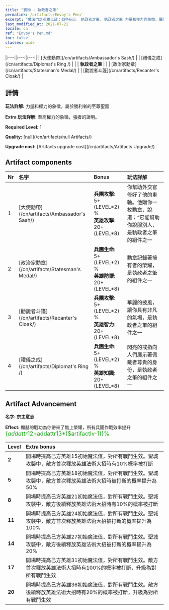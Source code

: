 ```yaml
---
title: "寶物 - 執政者之筆"
permalink: /artifacts/Envoy's Pen/
excerpt: "魔法门之英雄无敌：战争纪元  執政者之筆. 執政者之筆 力量和權力的象徵，屬於勝利者的至尊聖器"
last_modified_at: 2021-07-21
locale: cn
ref: "Envoy's Pen.md"
toc: false
classes: wide
---
```


  |:---:|:---:|:---:| 
  |  [大使勳帶](/cn/artifacts/Ambassador's Sash/) |   |  [禮儀之戒](/cn/artifacts/Diplomat's Ring /) | 
  |   | **執政者之筆** |  | 
  |  [政治家勳章](/cn/artifacts/Statesman's Medal/) |   |  [勸說者斗篷](/cn/artifacts/Recanter's Cloak/) | 


## 詳情

 **玩法詳解:** 力量和權力的象徵，屬於勝利者的至尊聖器

 **Extra 玩法詳解:** 至高權力的象徵，強者的證明。

 **Required Level:** 1

 **Quality:** [null](/cn/artifacts/null Artifacts/)

 **Upgrade cost:** [Artifacts upgrade cost](/cn/artifacts/Artifacts Upgrade/)



## Artifact components

  | Nr |    名字    |   Bonus | 玩法詳解 | 
  |:---|:-----------|:--------|:------------| 
  | 1 | [大使勳帶](/cn/artifacts/Ambassador's Sash/) | **兵團攻擊**: 5+(LEVEL\*2) %<br/>**英雄攻擊**: 20+(LEVEL\*8) | 你幫助外交官修好了他的車軸。他贈你一枚勳章，說道：“它能幫助你說服別人，是執政者之筆的組件之一 | 
  | 2 | [政治家勳章](/cn/artifacts/Statesman's Medal/) | **兵團生命**: 5+(LEVEL\*2) %<br/>**英雄防禦**: 20+(LEVEL\*8) | 勳章記錄著擁有者的榮耀，是執政者之筆的組件之一 | 
  | 3 | [勸說者斗篷](/cn/artifacts/Recanter's Cloak/) | **兵團攻擊**: 5+(LEVEL\*2) %<br/>**英雄智力**: 20+(LEVEL\*8) | 華麗的披風，讓你具有非凡的氣場，是執政者之筆的組件之一 | 
  | 4 | [禮儀之戒](/cn/artifacts/Diplomat's Ring /) | **兵團生命**: 5+(LEVEL\*2) %<br/>**英雄知識**: 20+(LEVEL\*8) | 閃亮的戒指向人們展示著佩戴者尊貴的身份，是執政者之筆的組件之一 | 


## Artifact Advancement

 **名字: 宗主意志**

 **Effect:** 顯赫的戰功為你帶來了無上榮耀，所有兵團作戰效率提升<span style="color: #1ca216;font-size:18px">{$addattr12+$addattr13*($artifactlv-1)}%</span>

  |  Level  |    Extra bonus  | 
  |:--------|:----------------| 
  | **2** | 開場時提高己方英雄15初始魔法值，對所有戰鬥生效。聖城攻襲中，敵方首次釋放英雄法術大招時有10%概率被打斷 | 
  | **5** | 開場時提高己方英雄18初始魔法值，對所有戰鬥生效。聖城攻襲中，敵方首次釋放英雄法術大招時被打斷的概率提升為50% | 
  | **8** | 開場時提高己方英雄21初始魔法值，對所有戰鬥生效。聖城攻襲中，敵方後續釋放英雄法術大招時有10%的概率被打斷 | 
  | **11** | 開場時提高己方英雄24初始魔法值，對所有戰鬥生效。聖城攻襲中，敵方首次釋放英雄法術大招被打斷的概率提升為100% | 
  | **14** | 開場時提高己方英雄27初始魔法值，對所有戰鬥生效。聖城攻襲中，敵方後續釋放英雄法術大招被打斷的概率提升為20% | 
  | **17** | 開場時提高己方英雄31初始魔法值，對所有戰鬥生效。敵方首次釋放英雄法術大招時有100%的概率被打斷，升級為對所有戰鬥生效 | 
  | **20** | 開場時提高己方英雄36初始魔法值，對所有戰鬥生效。敵方後續釋放英雄法術大招時有20%的概率被打斷，升級為對所有戰鬥生效 | 
